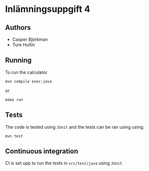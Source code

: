 # Inlämningsuppgift 4

## Authors

- Casper Björkman
- Ture Hultin

## Running

To run the calculator

```shell
mvn compile exec:java
```

or

```shell
make run
```

## Tests

The code is tested using `JUnit` and the tests can be ran using
using:

```shell
mvn test
```

## Continuous integration

CI is set upp to run the tests in `src/test/java` using `JUnit`
